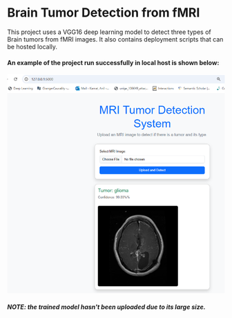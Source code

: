 # Brain Tumor Detection from fMRI 

This project uses a VGG16 deep learning model to detect three types of Brain tumors from fMRI images. 
It also contains deployment scripts that can be hosted locally. 
#### An example of the project run successfully in local host is shown below: 
![My Image](deployed_project_overview.PNG)

##### NOTE: the trained model hasn't been uploaded due to its large size. 
